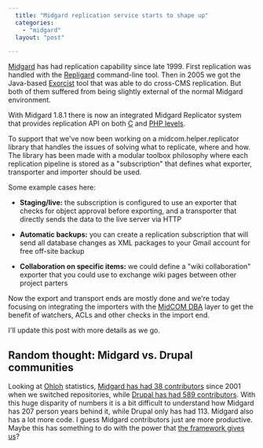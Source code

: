```yaml
---
  title: "Midgard replication service starts to shape up"
  categories: 
    - "midgard"
  layout: "post"

---
```

[Midgard][9] has had replication capability since late 1999. First replication was handled with the [Repligard][7] command-line tool. Then in 2005 we got the Java-based [Exorcist][8] tool that was able to do cross-CMS replication. But both of them suffered from being slightly external of the normal Midgard environment.

With Midgard 1.8.1 there is now an integrated Midgard Replicator system that provides replication API on both [C][2] and [PHP levels][1].

To support that we've now been working on a midcom.helper.replicator library that handles the issues of solving what to replicate, where and how. The library has been made with a modular toolbox philosophy where each replication pipeline is stored as a "subscription" that defines what exporter, transporter and importer should be used.

Some example cases here:

* __Staging/live:__ the subscription is configured to use an exporter that checks for object approval before exporting, and a transporter that directly sends the data to the live server via HTTP

* __Automatic backups:__ you can create a replication subscription that will send all database changes as XML packages to your Gmail account for free off-site backup

* __Collaboration on specific items:__ we could define a "wiki collaboration" exporter that you could use to exchange wiki pages between other project parters

Now the export and transport ends are mostly done and we're today focusing on integrating the importers with the [MidCOM DBA][10] layer to get the benefit of watchers, ACLs and other checks in the import end.

I'll update this post with more details as we go.

## Random thought: Midgard vs. Drupal communities

Looking at [Ohloh][6] statistics, [Midgard has had 38 contributors][3] since 2001 when we switched repositories, while [Drupal has had 589 contributors][4]. With this huge disparity of numbers it is a bit difficult to understand how Midgard has 207 person years behind it, while Drupal only has had 113. Midgard also has a lot more code. I guess Midgard contributors just are more productive. Maybe this has something to do with the power that [the framework gives us][5]?

[1]: http://www.midgard-project.org/documentation/php-midgard_replicator/
[2]: http://www.midgard-project.org/api-docs/midgard/core/1.8/modules.html
[3]: http://ohloh.net/projects/3309
[4]: http://ohloh.net/projects/3502
[5]: http://www.nemein.com/people/piotras/midgard2---flexibility-rocks.html
[6]: http://ohloh.net/
[7]: http://www.midgard-project.org/documentation/concepts-repligard/
[8]: http://www.midgard-project.org/documentation/exorcist/
[9]: http://www.midgard-project.org/
[10]: http://www.midgard-project.org/documentation/midcom-dba/
